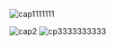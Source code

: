 

![cap1111111](https://github.com/fatimazahrash/Webaplication/assets/127154417/d0b3279e-85b9-4f86-bd43-5aadee3b8d09)


![cap2](https://github.com/fatimazahrash/Webaplication/assets/127154417/dfe61139-0000-4ed5-ab43-0a56d941b826)
![cp3333333333](https://github.com/fatimazahrash/Webaplication/assets/127154417/53d9322c-c639-415a-8db3-ac70247c03fd)
